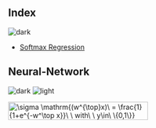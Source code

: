 ## Index
![dark](https://user-images.githubusercontent.com/12748752/141935752-90492d2e-7904-4f9f-a5a1-c4e59ddc3a33.png)
* [Softmax Regression]()
## Neural-Network
![dark](https://user-images.githubusercontent.com/12748752/141935752-90492d2e-7904-4f9f-a5a1-c4e59ddc3a33.png)
![light](https://user-images.githubusercontent.com/12748752/141935760-406edb8f-cb9b-4e30-9b69-9153b52c28b4.png)


<img src="http://www.sciweavers.org/tex2img.php?eq=%5Csigma%20%5Cmathrm%7B%28w%5E%7B%5Ctop%7Dx%29%5C%20%3D%20%5Cfrac%7B1%7D%7B1%2Be%5E%7B-w%5E%5Ctop%20x%7D%7D%5C%20%5C%20with%5C%20%5C%20y%5Cin%5C%20%5C%7B0%2C1%5C%7D%7D&bc=Transparent&fc=Black&im=png&fs=12&ff=cmbright&edit=0" align="center" border="0" alt="\sigma \mathrm{(w^{\top}x)\ = \frac{1}{1+e^{-w^\top x}}\ \ with\ \ y\in\ \{0,1\}}" width="285" height="37" />
